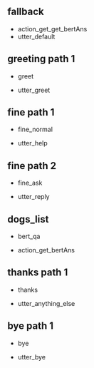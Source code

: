 ## fallback
- action_get_get_bertAns
- utter_default

## greeting path 1
* greet
- utter_greet

## fine path 1
* fine_normal
- utter_help

## fine path 2
* fine_ask
- utter_reply

## dogs_list
* bert_qa
- action_get_bertAns

## thanks path 1
* thanks
- utter_anything_else

## bye path 1
* bye
- utter_bye